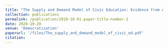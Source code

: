 ```yaml
---
title: "The Supply and Demand Model of Civic Education: Evidence from A Field Experiment in the Democratic Republic of Congo"
collection: publications
permalink: /publication/2010-10-01-paper-title-number-2
date: 2020-10-20
venue: 'Democratization'
paperurl: '/files/The_supply_and_demand_model_of_civic_ed.pdf'
citation: 
---
```



